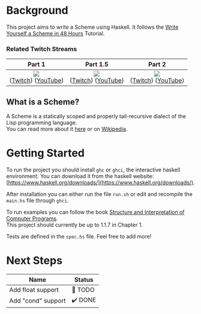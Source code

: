# Background
This project aims to write a Scheme using Haskell. It follows the [Write Yourself a Scheme in 48 Hours](https://en.wikibooks.org/wiki/Write_Yourself_a_Scheme_in_48_Hours) Tutorial.

### Related Twitch Streams 
|Part 1   |Part 1.5 | Part 2  |
|:-------:|:-------:|:-------:|
|[<img src="https://static-cdn.jtvnw.net/cf_vods/d2nvs31859zcd8/adccee82df67487d86be_georgehotz_2368789169_148112716//thumb/thumb0-320x180.jpg">](https://www.twitch.tv/videos/698538222)<br>([Twitch](https://www.twitch.tv/videos/698538222)) ([YouTube](https://www.youtube.com/watch?v=5QsC_VeYL4g)) | [<img src="https://static-cdn.jtvnw.net/cf_vods/d2nvs31859zcd8/0308129917f003ef9898_georgehotz_2400084145_150068709//thumb/thumb0-320x180.jpg">](https://www.twitch.tv/videos/703470743)<br>([Twitch](https://www.twitch.tv/videos/698538222)) ([YouTube](https://www.youtube.com/watch?v=DJSyCHlry7Y)) | [<img src="https://static-cdn.jtvnw.net/cf_vods/d2nvs31859zcd8/8241bf1c7e1cc82ef94c_georgehotz_2404664993_150355018//thumb/thumb0-320x180.jpg">](https://www.twitch.tv/videos/704147445)<br>([Twitch](https://www.twitch.tv/videos/698538222)) ([YouTube](https://www.youtube.com/watch?v=JMXzoB0-vQo)) |

## What is a Scheme?
A Scheme is a statically scoped and properly tail-recursive dialect of the Lisp programming language.  
You can read more about it [here](https://groups.csail.mit.edu/mac/projects/scheme/) or on [Wikipedia](https://en.wikipedia.org/wiki/Scheme_(programming_language)).

# Getting Started
To run the project you should install `ghc` or `ghci`, the interactive haskell environment. 
You can download it from the haskell website: [https://www.haskell.org/downloads/](https://www.haskell.org/downloads/).

After installation you can either run the file `run.sh` or edit and recompile the `main.hs` file through `ghci`.

To run examples you can follow the book [Structure and Interpretation of Computer Programs](https://mitpress.mit.edu/sites/default/files/sicp/full-text/book/book.html).  
This project should currently be up to 1.1.7 in Chapter 1.

Tests are defined in the `spec.hs` file. Feel free to add more!

# Next Steps
|Name               |Status   |
|-------------------|---------|
|Add float support  | 👷 TODO |
|Add "cond" support | ✔️ DONE |



